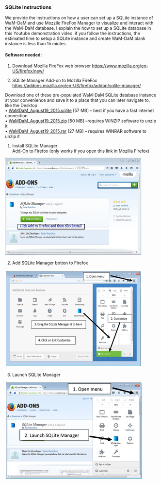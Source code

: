 ### SQLite Instructions 

We provide the instructions on how a user can set up a SQLite instance of WaM-DaM and use Mozzile FireFox Manager to visualize and interact with the WaM-DaM database. I explain the how to set up a SQLite database in this Youtube demonstration video. if you follow the instructions, the estimated time to setup a SQLite instance and create WaM-DaM blank instance is less than 15 miutes.

#### Software needed:

1. Download Mozilla FireFox web browser
https://www.mozilla.org/en-US/firefox/new/

2.	SQLite Manager Add-on to Mozilla FireFox
https://addons.mozilla.org/en-US/firefox/addon/sqlite-manager/


Download one of these pre-populated WaM-DaM SQLite database instance at your convenience and save it to a place that you can later navigate to, like the Desktop    
•	[WaMDaM_August19_2015.sqlite](https://github.com/amabdallah/WaM-DaM/blob/master/02UseCases/Populated_Database/WaMDaM_August19_2015.sqlite?raw=true) [57 MB] – best if you have a fast internet connection  
•	[WaMDaM_August19_2015.zip](https://github.com/amabdallah/WaM-DaM/blob/master/02UseCases/Populated_Database/WaMDaM_August19_2015.zip?raw=true) [50 MB] –requires WINZIP software to unzip it   
•	[WaMDaM_August19_2015.rar](https://github.com/amabdallah/WaM-DaM/blob/master/02UseCases/Populated_Database/WaMDaM_August19_2015.rar?raw=true) [27 MB] – requires WINRAR software to unzip it   



1. Install SQLite Manager   
<a href="https://github.com/amabdallah/WaM-DaM/blob/master/02UseCases/Populated_Database/SQLite_Instructions.md" target="_blank"> Add-On </a> to Firefox (only works if you open this link in Mozilla Firefox)
<img src="https://github.com/amabdallah/WaM-DaM/blob/master/03WaM-DaM_Schema/Sceenshots/SQLite1.JPG" alt="alt text" width="450" height="320">   

2. Add SQLite Manager botton to Firefox       
<img src="https://github.com/amabdallah/WaM-DaM/blob/master/03WaM-DaM_Schema/Sceenshots/SQLite2.JPG" alt="alt text" width="450" height="320">

3. Launch SQLite Manager    
<img src="https://github.com/amabdallah/WaM-DaM/blob/master/03WaM-DaM_Schema/Sceenshots/SQLite3.JPG" alt="alt text" width="450" height="320">



